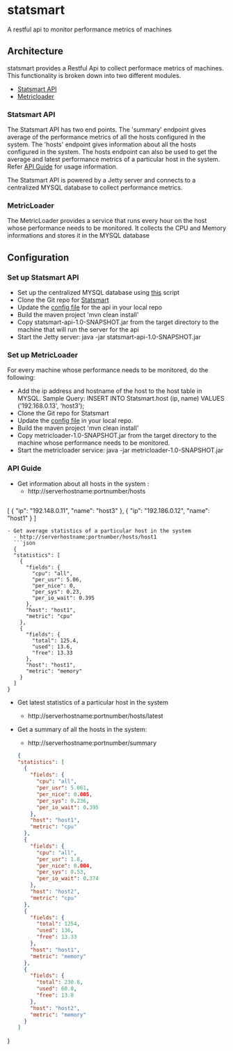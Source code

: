 # statsmart
A restful api to monitor performance metrics of machines

## Architecture
statsmart provides a Restful Api to collect performace metrics of machines. This functionality is broken down into two different modules.

- [Statsmart API](#statsmart-api)
- [Metricloader](#metricloader)

### Statsmart API ###
The Statsmart API has two end points. The 'summary' endpoint gives average of the performance metrics of all the hosts configured in the system. The 'hosts' endpoint gives information about all the hosts configured in the system. The hosts endpoint can also be used to get the average and latest performance metrics of a particular host in the system. Refer [API Guide](#api-guide) for usage information.

The Statsmart API is powered by a Jetty server and connects to a centralized MYSQL database to collect performance metrics.

### MetricLoader ###
The MetricLoader provides a service that runs every hour on the host whose performance needs to be monitored. It collects the CPU and Memory informations and stores it in the MYSQL database

## Configuration ##

### Set up Statsmart API ###
- Set up the centralized MYSQL database using [this](https://github.com/venisa/statsmart/blob/master/statsmart-api/src/main/scripts/query.sql) script
- Clone the Git repo for [Statsmart](https://github.com/venisa/statsmart)
- Update the [config file](https://github.com/venisa/statsmart/blob/master/statsmart-api/src/main/resources/config.properties) for the api in your local repo 
- Build the maven project 'mvn clean install'
- Copy statsmart-api-1.0-SNAPSHOT.jar from the target directory to the machine that will run the server for the api
- Start the Jetty server: java -jar statsmart-api-1.0-SNAPSHOT.jar

### Set up MetricLoader ###
For every machine whose performance needs to be monitored, do the following:

- Add the ip address and hostname of the host to the host table in MYSQL. Sample Query: INSERT INTO Statsmart.host (ip, name) VALUES ('192.168.0.13', 'host3');
- Clone the Git repo for Statsmart
- Update the [config file](https://github.com/venisa/statsmart/blob/master/metricloader/src/main/resources/config.properties) in your local repo. 
- Build the maven project 'mvn clean install'
- Copy metricloader-1.0-SNAPSHOT.jar from the target directory to the machine whose performance needs to be monitored.
- Start the metricloader service: java -jar metricloader-1.0-SNAPSHOT.jar

### API Guide ###
- Get information about all hosts in the system : 
  - http://serverhostname:portnumber/hosts
  ```json
[
  {
    "ip": "192.148.0.11",
    "name": "host3"
  },
  {
    "ip": "192.186.0.12",
    "name": "host1"
  }
]
``` 
- Get average statistics of a particular host in the system  
  - http://serverhostname:portnumber/hosts/host1
  ```json
  {
  "statistics": [
    {
      "fields": {
        "cpu": "all",
        "per_usr": 5.06,
        "per_nice": 0,
        "per_sys": 0.23,
        "per_io_wait": 0.395
      },
      "host": "host1",
      "metric": "cpu"
    },
    {
      "fields": {
        "total": 125.4,
        "used": 13.6,
        "free": 13.33
      },
      "host": "host1",
      "metric": "memory"
    }
  ]
}
  ```
- Get latest statistics of a particular host in the system 
  - http://serverhostname:portnumber/hosts/latest
 
- Get a summary of all the hosts in the system:
  - http://serverhostname:portnumber/summary
  ```json
  {
  "statistics": [
    {
      "fields": {
        "cpu": "all",
        "per_usr": 5.061,
        "per_nice": 0.005,
        "per_sys": 0.236,
        "per_io_wait": 0.395
      },
      "host": "host1",
      "metric": "cpu"
    },
    {
      "fields": {
        "cpu": "all",
        "per_usr": 1.8,
        "per_nice": 0.004,
        "per_sys": 0.53,
        "per_io_wait": 0.374
      },
      "host": "host2",
      "metric": "cpu"
    },
    {
      "fields": {
        "total": 1254,
        "used": 136,
        "free": 13.33
      },
      "host": "host1",
      "metric": "memory"
    },
    {
      "fields": {
        "total": 230.8,
        "used": 60.8,
        "free": 13.8
      },
      "host": "host2",
      "metric": "memory"
    }
  ]
}
  ```



